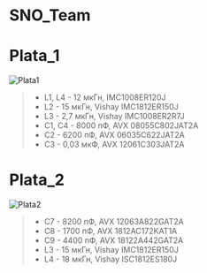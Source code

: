 # SNO_Team
# Plata_1
![Plata1](https://user-images.githubusercontent.com/73915232/132925141-40b3a249-82eb-448c-853a-a3e7d626806a.png)

> - L1, L4 - 12 мкГн, IMC1008ER120J
> - L2 - 15 мкГн, Vishay IMC1812ER150J
> - L3 - 2,7 мкГн, Vishay IMC1008ER2R7J
> - C1, C4 - 8000 пФ, AVX 08055C802JAT2A
> - C2 - 6200 пФ, AVX 06035C622JAT2A
> - C3 - 0,03 мкФ, AVX 12061C303JAT2A

# Plata_2
![Plata2](https://user-images.githubusercontent.com/73915232/132925145-f2b12926-f6bb-4601-9b27-41d91a14f035.png)

> - C7 - 8200 пФ, AVX 12063A822GAT2A
> - C8 - 1700 пФ, AVX 1812AC172KAT1A
> - C9 - 4400 пФ, AVX 18122A442GAT2A
> - L3 - 15 мкГн, Vishay IMC1812ER150J
> - L4 - 18 мкГн, Vishay ISC1812ES180J

